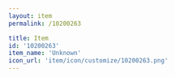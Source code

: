 ```yaml
---
layout: item
permalink: /10200263

title: Item
id: '10200263'
item_name: 'Unknown'
icon_url: 'item/icon/customize/10200263.png'
---
```

